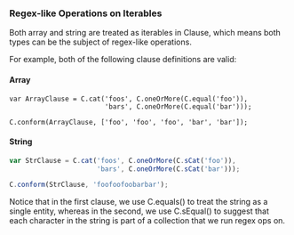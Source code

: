 ### Regex-like Operations on Iterables

Both array and string are treated as iterables in Clause, which means both types can be the subject of regex-like operations.

For example, both of the following clause definitions are valid:

#### Array

```
var ArrayClause = C.cat('foos', C.oneOrMore(C.equal('foo')),
                        'bars', C.oneOrMore(C.equal('bar')));

C.conform(ArrayClause, ['foo', 'foo', 'foo', 'bar', 'bar']);
```

#### String

```js
var StrClause = C.cat('foos', C.oneOrMore(C.sCat('foo')),
                      'bars', C.oneOrMore(C.sCat('bar')));

C.conform(StrClause, 'foofoofoobarbar');
```
Notice that in the first clause, we use C.equals() to treat the string as a single entity, whereas in the second, we use C.sEqual() to suggest that each character in the string is part of a collection that we run regex ops on.
